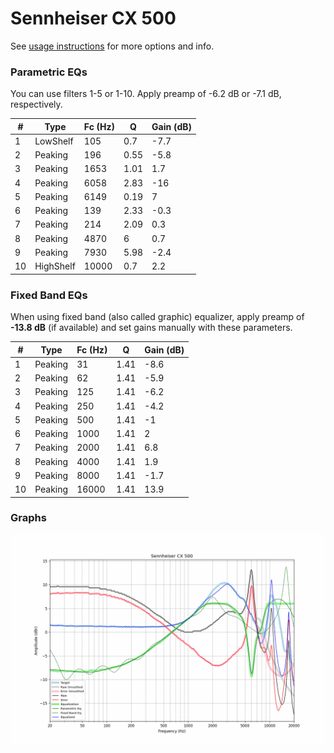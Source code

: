 # Sennheiser CX 500
See [usage instructions](https://github.com/jaakkopasanen/AutoEq#usage) for more options and info.

### Parametric EQs
You can use filters 1-5 or 1-10. Apply preamp of -6.2 dB or -7.1 dB, respectively.

|   # | Type      |   Fc (Hz) |    Q |   Gain (dB) |
|-----|-----------|-----------|------|-------------|
|   1 | LowShelf  |       105 | 0.7  |        -7.7 |
|   2 | Peaking   |       196 | 0.55 |        -5.8 |
|   3 | Peaking   |      1653 | 1.01 |         1.7 |
|   4 | Peaking   |      6058 | 2.83 |       -16   |
|   5 | Peaking   |      6149 | 0.19 |         7   |
|   6 | Peaking   |       139 | 2.33 |        -0.3 |
|   7 | Peaking   |       214 | 2.09 |         0.3 |
|   8 | Peaking   |      4870 | 6    |         0.7 |
|   9 | Peaking   |      7930 | 5.98 |        -2.4 |
|  10 | HighShelf |     10000 | 0.7  |         2.2 |

### Fixed Band EQs
When using fixed band (also called graphic) equalizer, apply preamp of **-13.8 dB** (if available) and set gains manually with these parameters.

|   # | Type    |   Fc (Hz) |    Q |   Gain (dB) |
|-----|---------|-----------|------|-------------|
|   1 | Peaking |        31 | 1.41 |        -8.6 |
|   2 | Peaking |        62 | 1.41 |        -5.9 |
|   3 | Peaking |       125 | 1.41 |        -6.2 |
|   4 | Peaking |       250 | 1.41 |        -4.2 |
|   5 | Peaking |       500 | 1.41 |        -1   |
|   6 | Peaking |      1000 | 1.41 |         2   |
|   7 | Peaking |      2000 | 1.41 |         6.8 |
|   8 | Peaking |      4000 | 1.41 |         1.9 |
|   9 | Peaking |      8000 | 1.41 |        -1.7 |
|  10 | Peaking |     16000 | 1.41 |        13.9 |

### Graphs
![](./Sennheiser%20CX%20500.png)
